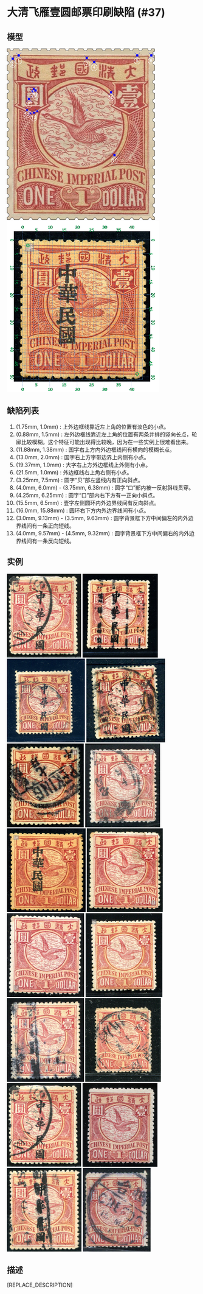 # 大清飞雁壹圆邮票印刷缺陷 (#37)

## 模型
<img src="model.png" height=450/> <img src="sampling.png" height=450/>

## 缺陷列表
1. (1.75mm, 1.0mm) :  上外边框线靠近左上角的位置有淡色的小点。
1. (0.88mm, 1.5mm) :  左外边框线靠近左上角的位置有两条并排的竖向长点，轮廓比较模糊。这个特征可能出现得比较晚，因为在一些实例上很难看出来。
1. (11.88mm, 1.38mm) :  国字右上方内外边框线间有横向的模糊长点。
1. (13.0mm, 2.0mm) :  国字右上方字带边界上内侧有小点。
1. (19.37mm, 1.0mm) :  大字右上方外边框线上外侧有小点。
1. (21.5mm, 1.0mm) :  外边框线右上角右侧有小点。
1. (3.25mm, 7.5mm) :  圆字“贝”部左竖线内有正向斜点。
1. (4.0mm, 6.0mm) - (3.75mm, 6.38mm) :  圆字“口”部内被一反射斜线贯穿。
1. (4.25mm, 6.25mm) :  圆字“口”部内右下方有一正向小斜点。
1. (15.5mm, 6.5mm) :  壹字左侧圆环内外边界线间有反向斜点。
1. (16.0mm, 15.88mm) :  圆环右下方内外边界线间有小点。
1. (3.0mm, 9.13mm) - (3.5mm, 9.63mm) :  圆字背景框下方中间偏左的内外边界线间有一条正向短线。
1. (4.0mm, 9.57mm) - (4.5mm, 9.32mm) :  圆字背景框下方中间偏右的内外边界线间有一条反向短线。


## 实例
<img src="159979013A.jpg" height=220/> <img src="2008-08-23_00008028016A.jpg" height=220/> <img src="2009-06-20_00027034026A.jpg" height=220/> <img src="2009-06-27_00027219002A.jpg" height=220/> <img src="2011-04-19_00043075003A.jpg" height=220/> <img src="2012-05-16_00056147038A.jpg" height=220/> <img src="2012-05-24_00057511002A.jpg" height=220/> <img src="2012-10-07_00070772007A.jpg" height=220/> <img src="2012-11-30_00075600002A.jpg" height=220/> <img src="2013-04-20_00106971132A.jpg" height=220/> <img src="2013-12-17_00130562051A.jpg" height=220/> <img src="2014-03-16_00138666010A.jpg" height=220/> <img src="2014-11-23_00159979013A.jpg" height=220/> <img src="2014-12-05_00162803024A.jpg" height=220/> <img src="2015-11-10_00191103036A.jpg" height=220/> <img src="2016-07-18_00219616005A.jpg" height=220/> 


## 描述
[REPLACE_DESCRIPTION]
